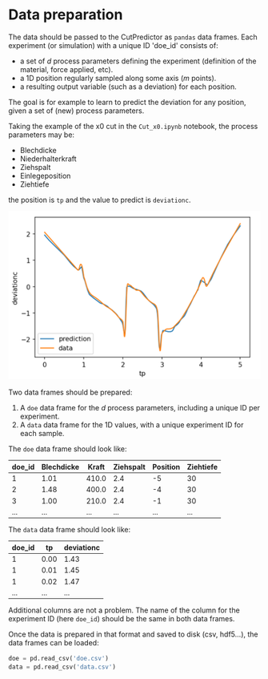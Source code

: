 # Data preparation

The data should be passed to the CutPredictor as `pandas` data frames. Each experiment (or simulation) with a unique ID 'doe_id' consists of:

* a set of $d$ process parameters defining the experiment (definition of the material, force applied, etc).
* a 1D position regularly sampled along some axis ($m$ points).
* a resulting output variable (such as a deviation) for each position.

The goal is for example to learn to predict the deviation for any position, given a set of (new) process parameters.

Taking the example of the x0 cut in the `Cut_x0.ipynb` notebook, the process parameters may be:

* Blechdicke
* Niederhalterkraft
* Ziehspalt
* Einlegeposition
* Ziehtiefe

the position is `tp` and the value to predict is `deviationc`. 

![Example for a single set of process parameters.](x0.png)

Two data frames should be prepared:

1. A `doe` data frame for the $d$ process parameters, including a unique ID per experiment.
2. A `data` data frame for the 1D values, with a unique experiment ID for each sample.

The `doe` data frame should look like:

| doe_id     | Blechdicke | Kraft             | Ziehspalt | Position        | Ziehtiefe |
|------------|------------|-------------------|-----------|-----------------|-----------|
| 1          | 1.01       | 410.0             | 2.4       | -5              | 30        |
| 2          | 1.48       | 400.0             | 2.4       | -4              | 30        |
| 3          | 1.00       | 210.0             | 2.4       | -1              | 30        | 
|    ...     |    ...     |         ...       |     ...   |      ...        |     ...   |

The `data` data frame should look like:

| doe_id     | tp         | deviationc |
|------------|------------|------------|
| 1          | 0.00       | 1.43       |
| 1          | 0.01       | 1.45       |
| 1          | 0.02       | 1.47       | 
|    ...     |    ...     |   ...      |

Additional columns are not a problem. The name of the column for the experiment ID (here `doe_id`) should be the same in both data frames.

Once the data is prepared in that format and saved to disk (csv, hdf5...), the data frames can be loaded:

```python
doe = pd.read_csv('doe.csv')
data = pd.read_csv('data.csv')
```